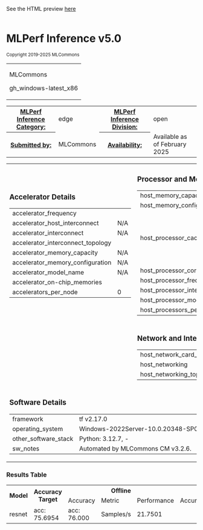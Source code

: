 
See the HTML preview [here](https://htmlpreview.github.io/?https://github.com/mlcommons/mlperf_inference_test_submissions_v5.0/blob/refs/heads/auto-update/open/MLCommons/results/gh_windows-latest_x86-reference-cpu-tf_v2.17.0-default_config/summary.html)



<div class="resultpage">
 <div class="titlebarcontainer">
  <div class="logo">
   <a href="/" style="border: none"><img src="" alt="" /></a>
  </div>
  <div class="titlebar">
   <h1 class="title">MLPerf Inference v5.0</h1>
   <p style="font-size: smaller">Copyright 2019-2025 MLCommons</p>
  </div>
 </div>
 <table class="titlebarcontainer">
  <tr>
   <td class="headerbar" rowspan="2">
    <p>MLCommons     </p>
    <p>gh_windows-latest_x86    </p>
   </td>
  </tr>
 </table>
 <table class="datebar">
  <tbody>
   <tr>
    <th id="license_num"><a href="">MLPerf Inference Category:</a></th>
    <td id="license_num_val">edge</td>
    <th id="test_date"><a href="">MLPerf Inference Division:</a></th>
    <td id="test_date_val">open</td>
   </tr>
   <tr>
    <th id="tester"><a href="">Submitted by:</a></th>
    <td id="tester_val">MLCommons</td>
    <th id="sw_avail"><a href="">Availability:</a></th>
    <td id="sw_avail_val">Available as of February 2025</td>
   </tr>
  </tbody>
 </table>
  
<table>
            <tr><td><h3>Accelerator Details</h3><table><tr><td>accelerator_frequency</td><td></td></tr><tr><td>accelerator_host_interconnect</td><td>N/A</td></tr><tr><td>accelerator_interconnect</td><td>N/A</td></tr><tr><td>accelerator_interconnect_topology</td><td></td></tr><tr><td>accelerator_memory_capacity</td><td>N/A</td></tr><tr><td>accelerator_memory_configuration</td><td>N/A</td></tr><tr><td>accelerator_model_name</td><td>N/A</td></tr><tr><td>accelerator_on-chip_memories</td><td></td></tr><tr><td>accelerators_per_node</td><td>0</td></tr></table></td> <td><h3>Processor and Memory Details</h3><table><tr><td>host_memory_capacity</td><td>undefined</td></tr><tr><td>host_memory_configuration</td><td>undefined</td></tr><tr><td>host_processor_caches</td><td>L1d cache:  , L1i cache:  , L2 cache:  , L3 cache:  </td></tr><tr><td>host_processor_core_count</td><td>1</td></tr><tr><td>host_processor_frequency</td><td>undefined</td></tr><tr><td>host_processor_interconnect</td><td></td></tr><tr><td>host_processor_model_name</td><td>undefined</td></tr><tr><td>host_processors_per_node</td><td>1</td></tr></table></td> </tr>
            <tr><td ></td> <td><h3>Network and Interconnect Details</h3><table><tr><td>host_network_card_count</td><td>1</td></tr><tr><td>host_networking</td><td>Gig Ethernet</td></tr><tr><td>host_networking_topology</td><td>N/A</td></tr></table></td> </tr>
            <tr><td colspan="2"><h3>Software Details</h3><table><tr><td>framework</td><td>tf v2.17.0</td></tr><tr><td>operating_system</td><td>Windows-2022Server-10.0.20348-SP0</td></tr><tr><td>other_software_stack</td><td>Python: 3.12.7, -</td></tr><tr><td>sw_notes</td><td>Automated by MLCommons CM v3.2.6. </td></tr></table></td> </tr>
            </table>

<h3>Results Table</h3>
<table>
    <tr>
        <th rowspan="2">Model</th>
        <th rowspan="2">Accuracy Target</th>
        <th colspan="3">Offline</th>
        <th colspan="3">SingleStream</th>
        <th colspan="3">MultiStream</th>
    </tr>
    <tr>
    <td> Accuracy </td>
    <td>Metric</td>
    <td>Performance</td>
    <td> Accuracy </td>
    <td>Metric</td>
    <td>Performance</td>
    <td> Accuracy </td>
    <td>Metric</td>
    <td>Performance</td>
    </tr><tr><td>resnet</td><td>acc: 75.6954</td><td>acc: 76.000</td><td>Samples/s</td> <td>21.7501</td><td></td><td></td><td></td><td></td><td></td><td></td></table>


